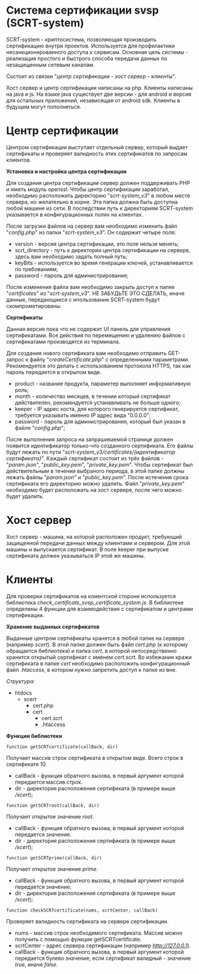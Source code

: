 # Система сертификации svsp (SCRT-system)

SCRT-system - криптосистема, позволяющая производить сертификацию внутри проектов. Используется для профилактики несанкционированного доступа к сервисам.
Основная цель системы - реализация простого и быстрого способа передачи данных по незащищенным сетевым каналам.

Состоит из связки "*центр сертификации - хост сервер - клиенты*".

Хост сервер и центр сертификации написаны на php. Клиенты написаны на java и js. На языке java существует две версии - для android и версия для остальных приложений, независящая от android sdk. Клиенты в будущем могут пополняться.

# Центр сертификации

Центром сертификации выступает отдельный сервер, который выдает сертификаты и проверяет валидность этих сертификатов по запросам клиентов. 

**Установка и настройка центра сертификации**

Для создания центра сертификации сервер должен поддерживать PHP и иметь модуль openssl. Чтобы центр сертификации заработал, необходимо расположить директорию "*scrt-system_v3*" в любом месте сервера,
но желательно в корне. Эта папка должна быть доступна любой машине из сети. В последствии путь к директориям SCRT-system указывается в конфигурационных полях на клиентах.

После загрузки файлов на сервер вам необходимо изменить файл "*config.php*" из папки "*scrt-system_v3*". Он содержит четыре поля:

-   version - версия центра сертификации, это поле нельзя менять;
-   scrt_directory - путь к директории центра сертификации на сервере, здесь вам необходимо задать полный путь;
-   keyBits - используется во время генерации ключей, устанавливается по требованиям;
-   password - пароль для администрирования;

После изменения файла вам необходимо закрыть доступ к папке "*certificates*" из "*scrt-system_v3*". 
НЕ ЗАБУДЬТЕ ЭТО СДЕЛАТЬ, иначе данные, передающиеся с ипользование SCRT-system будут скомпрометированы.

**Сертификаты**

Данная версия пока что не содержит UI панель для управления сертификатами. Все действия по перемещению и удалению файлов с сертификатами производятся из терминала.

Для создания нового сертификата вам необходимо отправить GET-запрос к файлу "*createCertificate.php*" с определенными параметрами. 
Рекомендуется это делать с использованием протокола HTTPS, так как пароль передается в открытом виде.

-   product - название продукта, параметер выполняет информативную роль;
-   month - количество месяцев, в течении который сертификат действителен, рекомендуется устанавливать не больше одного;
-   keeper - IP адрес хоста, для которого генерируется сертификат, требуется указывать именно IP адрес вида "0.0.0.0";
-   password - пароль для администрирования, который был указан в файле "*config.php*";

После выполнения запроса на запрашиваемой странице должен появится идентификатор только-что созданного сертификата. Его файлы будут лежать по пути "*scrt-system_v3/certificates/{идентификатор сертификата}*".
Каждый сертификат состоит из трёх файлов - "*param.json*", "*public_key.pem*", "*private_key.pem*". Чтобы сертификат был действительным в течении выбраного периода, в этой папке должны лежать файлы "*param.json*" и "*public_key.pem*".
После истечения срока сертификата его директорию можно удалить. Файл "*private_key.pem*" необходимо будет расположить на хост сервере, после чего можно будет удалить.

# Хост сервер

Хост сервер - машина, на которой расположен продукт, требующий защищенной передачи данных между клиентами и сервером. Для этой машины и выпускается сертификат.
В поле keeper при выпуске сертификата должен указываться IP этой же машины.



# Клиенты

Для проверки сертификатов на клиентской стороне используется библиотека *check_certificate_svsp_certificate_system.js*. В библиотеке определены 4 функции 
для взаимодействия с сертификатом и центрами сертификации. 

**Хранение выданных сертификатов**

Выданные центром сертификаты хранятся в любой папке на сервере (например *scert*). В этой папке должен быть файл *cert.php* (к которому 
обращается библиотека) и папка *cert*, в которой непосредственно хранится открытый сертификат с именем *cert.scrt*. Во избежании кражи сертификата в папке 
*cert* необходимо расположить конфигурационный файл *.htaccess*, в котором нужно запретить доступ к папке из вне.

*Структура:*

- htdocs
    + scert
        * cert.php
        * cert
            - cert.scrt
            - .htaccess

**Функции библиотеки**

`function getSCRTcertificate(callBack, dir)`

Получает массив строк сертификата в открытом виде. Всего строк в сертификате 10.

- callBack - функция обратного вызова, в первый аргумент которой передается массив строк.
- dir - директория расположения сертификата (в примере выше */scert*);

`function getSCRTroot(callBack, dir)`

Получает открытое значение *root*.

- callBack - функция обратного вызова, в первый аргумент которой передается значение.
- dir - директория расположения сертификата (в примере выше */scert*);

`function getSCRTprime(callBack, dir)`

Получает открытое значение *prime*.

- callBack - функция обратного вызова, в первый аргумент которой передается значение.
- dir - директория расположения сертификата (в примере выше */scert*);

`function checkSCRTcertificate(nums, scrtCenter, callBack)`

Проверяет валидность сертификата на сервере сертификации.

- nums - массив строк необходимого сертификата. Массив можно получить с помощью функции getSCRTcertificate.
- scrtCenter - адрес сервера сертификации (например *http://127.0.0.1*).
- callBack - функция обратного вызова, в первый аргумент которой передается булево значение; если сертификат валидный - значение *true*, иначе *false*.



